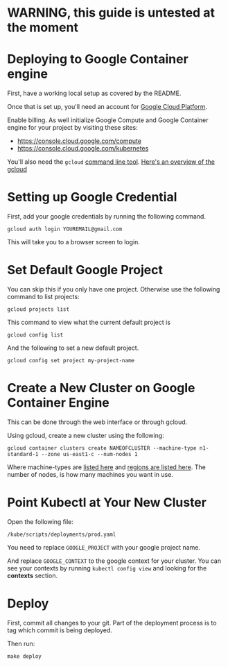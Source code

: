 # WARNING, this guide is untested at the moment


# Deploying to Google Container engine
First, have a working local setup as covered by the README.

Once that is set up, you'll need an account for [Google Cloud Platform](https://cloud.google.com/).

Enable billing.  As well initialize Google Compute and Google Container engine for your project by visiting these sites:

  * https://console.cloud.google.com/compute
  * https://console.cloud.google.com/kubernetes

You'll also need the `gcloud` [command line tool](https://cloud.google.com/sdk/docs/).  [Here's an overview of the gcloud](https://cloud.google.com/sdk/gcloud/reference/)

# Setting up Google Credential
First, add your google credentials by running the following command.

`gcloud auth login YOUREMAIL@gmail.com`

This will take you to a browser screen to login.

# Set Default Google Project
You can skip this if you only have one project.
Otherwise use the following command to list projects:

`gcloud projects list`

This command to view what the current default project is

`gcloud config list`

And the following to set a new default project.

`gcloud config set project my-project-name`


# Create a New Cluster on Google Container Engine

This can be done through the web interface or through gcloud.

Using gcloud, create a new cluster using the following:

`gcloud container clusters create NAMEOFCLUSTER --machine-type n1-standard-1 --zone us-east1-c --num-nodes 1`

Where machine-types are [listed here](https://cloud.google.com/compute/docs/machine-types) and [regions are listed here](https://cloud.google.com/compute/docs/regions-zones/regions-zones).  The number of nodes, is how many machines you want in use.


# Point Kubectl at Your New Cluster

Open the following file:

`/kube/scripts/deployments/prod.yaml`

You need to replace `GOOGLE_PROJECT` with your google project name.

And replace `GOOGLE_CONTEXT` to the google context for your cluster.  You can see your contexts by running `kubectl config view` and looking for the __contexts__ section.

# Deploy

First, commit all changes to your git.  Part of the deployment process is to tag which commit is being deployed.

Then run:

`make deploy`
